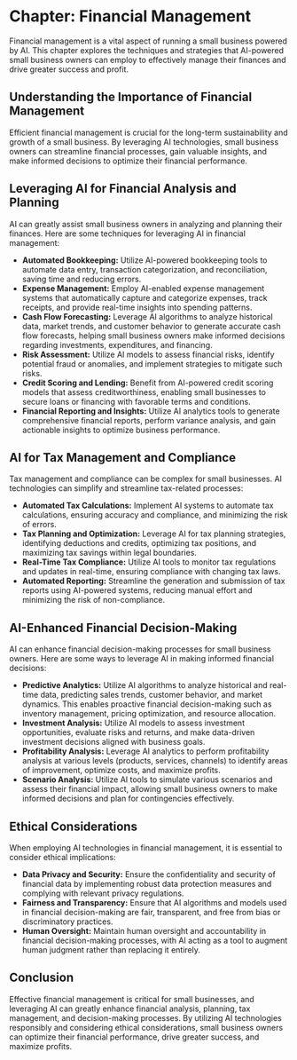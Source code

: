 Chapter: Financial Management
=============================

Financial management is a vital aspect of running a small business powered by AI. This chapter explores the techniques and strategies that AI-powered small business owners can employ to effectively manage their finances and drive greater success and profit.

Understanding the Importance of Financial Management
----------------------------------------------------

Efficient financial management is crucial for the long-term sustainability and growth of a small business. By leveraging AI technologies, small business owners can streamline financial processes, gain valuable insights, and make informed decisions to optimize their financial performance.

Leveraging AI for Financial Analysis and Planning
-------------------------------------------------

AI can greatly assist small business owners in analyzing and planning their finances. Here are some techniques for leveraging AI in financial management:

* **Automated Bookkeeping:** Utilize AI-powered bookkeeping tools to automate data entry, transaction categorization, and reconciliation, saving time and reducing errors.
* **Expense Management:** Employ AI-enabled expense management systems that automatically capture and categorize expenses, track receipts, and provide real-time insights into spending patterns.
* **Cash Flow Forecasting:** Leverage AI algorithms to analyze historical data, market trends, and customer behavior to generate accurate cash flow forecasts, helping small business owners make informed decisions regarding investments, expenditures, and financing.
* **Risk Assessment:** Utilize AI models to assess financial risks, identify potential fraud or anomalies, and implement strategies to mitigate such risks.
* **Credit Scoring and Lending:** Benefit from AI-powered credit scoring models that assess creditworthiness, enabling small businesses to secure loans or financing with favorable terms and conditions.
* **Financial Reporting and Insights:** Utilize AI analytics tools to generate comprehensive financial reports, perform variance analysis, and gain actionable insights to optimize business performance.

AI for Tax Management and Compliance
------------------------------------

Tax management and compliance can be complex for small businesses. AI technologies can simplify and streamline tax-related processes:

* **Automated Tax Calculations:** Implement AI systems to automate tax calculations, ensuring accuracy and compliance, and minimizing the risk of errors.
* **Tax Planning and Optimization:** Leverage AI for tax planning strategies, identifying deductions and credits, optimizing tax positions, and maximizing tax savings within legal boundaries.
* **Real-Time Tax Compliance:** Utilize AI tools to monitor tax regulations and updates in real-time, ensuring compliance with changing tax laws.
* **Automated Reporting:** Streamline the generation and submission of tax reports using AI-powered systems, reducing manual effort and minimizing the risk of non-compliance.

AI-Enhanced Financial Decision-Making
-------------------------------------

AI can enhance financial decision-making processes for small business owners. Here are some ways to leverage AI in making informed financial decisions:

* **Predictive Analytics:** Utilize AI algorithms to analyze historical and real-time data, predicting sales trends, customer behavior, and market dynamics. This enables proactive financial decision-making such as inventory management, pricing optimization, and resource allocation.
* **Investment Analysis:** Utilize AI models to assess investment opportunities, evaluate risks and returns, and make data-driven investment decisions aligned with business goals.
* **Profitability Analysis:** Leverage AI analytics to perform profitability analysis at various levels (products, services, channels) to identify areas of improvement, optimize costs, and maximize profits.
* **Scenario Analysis:** Utilize AI tools to simulate various scenarios and assess their financial impact, allowing small business owners to make informed decisions and plan for contingencies effectively.

Ethical Considerations
----------------------

When employing AI technologies in financial management, it is essential to consider ethical implications:

* **Data Privacy and Security:** Ensure the confidentiality and security of financial data by implementing robust data protection measures and complying with relevant privacy regulations.
* **Fairness and Transparency:** Ensure that AI algorithms and models used in financial decision-making are fair, transparent, and free from bias or discriminatory practices.
* **Human Oversight:** Maintain human oversight and accountability in financial decision-making processes, with AI acting as a tool to augment human judgment rather than replacing it entirely.

Conclusion
----------

Effective financial management is critical for small businesses, and leveraging AI can greatly enhance financial analysis, planning, tax management, and decision-making processes. By utilizing AI technologies responsibly and considering ethical considerations, small business owners can optimize their financial performance, drive greater success, and maximize profits.
